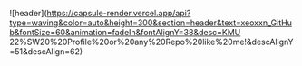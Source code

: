 ![header](https://capsule-render.vercel.app/api?type=waving&color=auto&height=300&section=header&text=xeoxxn_GitHub&fontSize=60&animation=fadeIn&fontAlignY=38&desc=KMU 22%SW20%20Profile%20or%20any%20Repo%20like%20me!&descAlignY=51&descAlign=62)
